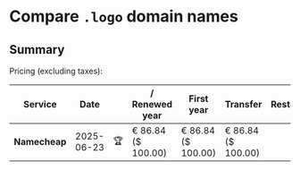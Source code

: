 # Compare `.logo` domain names

## Summary

Pricing (excluding taxes):

| Service | Date |  | / Renewed year | First year | Transfer | Restoration |
|--|--|--|--|--|--|--|
| **Namecheap** | 2025-06-23 | 🏆 | € 86.84<br>($ 100.00) | € 86.84<br>($ 100.00) | € 86.84<br>($ 100.00) |  |

